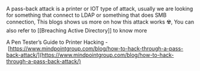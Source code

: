 A pass-back attack is a printer or IOT type of attack, usually we are looking for something that connect to LDAP or something that does SMB connection, This blogs shows us more on how this attack works ☢️, You can also refer to [[Breaching Active Directory]] to know more

A Pen Tester’s Guide to Printer Hacking - [https://www.mindpointgroup.com/blog/how-to-hack-through-a-pass-back-attack/](https://www.mindpointgroup.com/blog/how-to-hack-through-a-pass-back-attack/)





